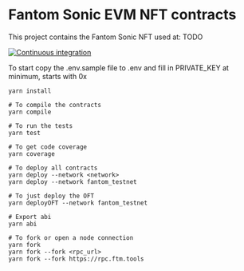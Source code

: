 # Fantom Sonic EVM NFT contracts

This project contains the Fantom Sonic NFT used at: TODO

[![Continuous integration](https://github.com/0xSamwitch/hardhat-starter-contracts-ethers/actions/workflows/main.yml/badge.svg)](https://github.com/0xSamWitch/hardhat-starter-contracts-ethers/actions/workflows/main.yml)

To start copy the .env.sample file to .env and fill in PRIVATE_KEY at minimum, starts with 0x

```shell
yarn install

# To compile the contracts
yarn compile

# To run the tests
yarn test

# To get code coverage
yarn coverage

# To deploy all contracts
yarn deploy --network <network>
yarn deploy --network fantom_testnet

# To just deploy the OFT
yarn deployOFT --network fantom_testnet

# Export abi
yarn abi

# To fork or open a node connection
yarn fork
yarn fork --fork <rpc_url>
yarn fork --fork https://rpc.ftm.tools
```
